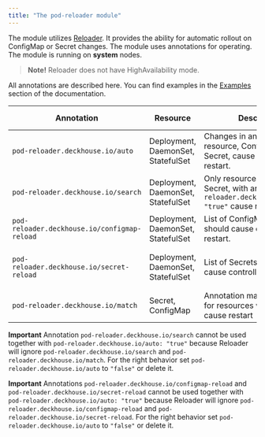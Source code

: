 ```yaml
---
title: "The pod-reloader module"
---
```


The module utilizes [Reloader](https://github.com/stakater/Reloader).
It provides the ability for automatic rollout on ConfigMap or Secret changes.
The module uses annotations for operating. The module is running on **system** nodes.

> **Note!** Reloader does not have HighAvailability mode.

All annotations are described here. You can find examples in the [Examples](examples.html) section of the documentation.

| Annotation                                   | Resource                           | Description                                                                                                  | Acceptable values                             |
| -------------------------------------------- |------------------------------------| ------------------------------------------------------------------------------------------------------------ | --------------------------------------------- |
| `pod-reloader.deckhouse.io/auto`             | Deployment, DaemonSet, StatefulSet | Changes in any attached resource, ConfigMap or Secret, cause controller's pod restart.                      | `"true"`, `"false"`                            |
| `pod-reloader.deckhouse.io/search`           | Deployment, DaemonSet, StatefulSet | Only resources, ConfigMap or Secret, with annotation `pod-reloader.deckhouse.io/match: "true"` cause restart | `"true"`, `"false"`                            |
| `pod-reloader.deckhouse.io/configmap-reload` | Deployment, DaemonSet, StatefulSet | List of ConfigMaps which should cause controller restart.                                                    | `"some-cm"`, `"some-cm1,some-cm2"`             |
| `pod-reloader.deckhouse.io/secret-reload`    | Deployment, DaemonSet, StatefulSet | List of Secrets which should cause controller restart.                                                       | `"some-secret"`, `"some-secret1,some-secret2"` |
| `pod-reloader.deckhouse.io/match`            | Secret, ConfigMap                  | Annotation mark resources for resources which should cause restart                                           | `"true"`, `"false"`                            |

**Important** Annotation `pod-reloader.deckhouse.io/search` cannot be used together with `pod-reloader.deckhouse.io/auto: "true"` because Reloader will ignore `pod-reloader.deckhouse.io/search` and `pod-reloader.deckhouse.io/match`. For the right behavior set `pod-reloader.deckhouse.io/auto` to `"false"` or delete it.

**Important** Annotations `pod-reloader.deckhouse.io/configmap-reload` and `pod-reloader.deckhouse.io/secret-reload` cannot be used together with `pod-reloader.deckhouse.io/auto: "true"` because Reloader will ignore `pod-reloader.deckhouse.io/configmap-reload` and `pod-reloader.deckhouse.io/secret-reload`. For the right behavior set `pod-reloader.deckhouse.io/auto` to `"false"` or delete it.
